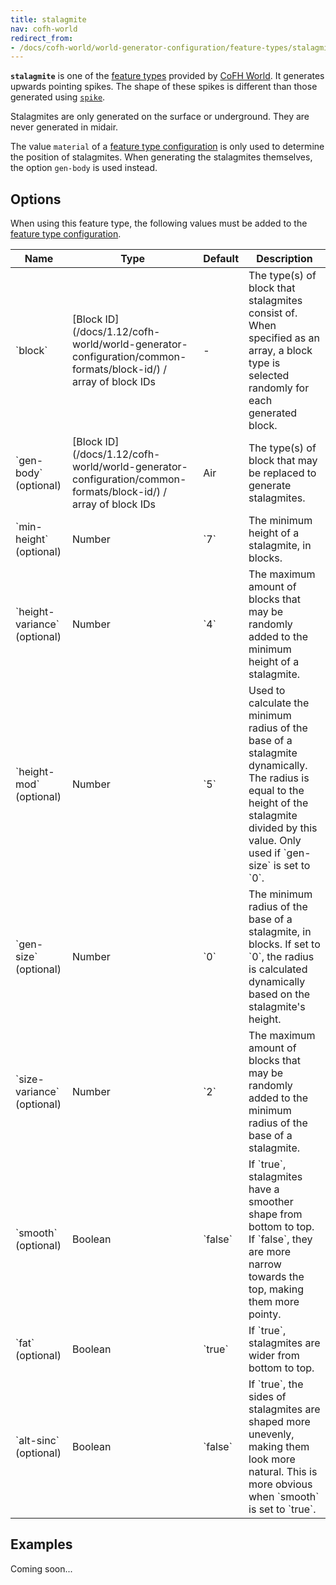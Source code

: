 ```yaml
---
title: stalagmite
nav: cofh-world
redirect_from:
- /docs/cofh-world/world-generator-configuration/feature-types/stalagmite/
---
```


**`stalagmite`** is one of the [feature
types](/docs/1.12/cofh-world/world-generator-configuration/feature-types/) provided
by [CoFH World](/docs/1.12/cofh-world/). It generates upwards pointing spikes. The
shape of these spikes is different than those generated using
[`spike`](/docs/1.12/cofh-world/world-generator-configuration/feature-types/spike/).

Stalagmites are only generated on the surface or underground. They are never
generated in midair.

The value `material` of a [feature type
configuration](/docs/1.12/cofh-world/world-generator-configuration/feature-format/#feature-type-configuration)
is only used to determine the position of stalagmites. When generating the
stalagmites themselves, the option `gen-body` is used instead.


Options
-------

When using this feature type, the following values must be added to the [feature
type
configuration](/docs/1.12/cofh-world/world-generator-configuration/feature-format/#feature-type-configuration).

<div class="uk-overflow-container">
    <table class="uk-table uk-table-striped uk-text-small">
        <thead>
            <tr>
                <th>Name</th>
                <th>Type</th>
                <th>Default</th>
                <th>Description</th>
            </tr>
        </thead>
        <tbody>
            <tr>
                <td markdown="span">`block`</td>
                <td markdown="span">
                    [Block ID](/docs/1.12/cofh-world/world-generator-configuration/common-formats/block-id/)
                    / array of block IDs
                </td>
                <td>-</td>
                <td markdown="span">
                    The type(s) of block that stalagmites consist of. When
                    specified as an array, a block type is selected randomly for
                    each generated block.
                </td>
            </tr>
            <tr>
                <td markdown="span">`gen-body` (optional)</td>
                <td markdown="span">
                    [Block ID](/docs/1.12/cofh-world/world-generator-configuration/common-formats/block-id/)
                    / array of block IDs
                </td>
                <td markdown="span">Air</td>
                <td markdown="span">
                    The type(s) of block that may be replaced to generate
                    stalagmites.
                </td>
            </tr>
            <tr>
                <td markdown="span">`min-height` (optional)</td>
                <td markdown="span">Number</td>
                <td markdown="span">`7`</td>
                <td markdown="span">
                    The minimum height of a stalagmite, in blocks.
                </td>
            </tr>
            <tr>
                <td markdown="span">`height-variance` (optional)</td>
                <td markdown="span">Number</td>
                <td markdown="span">`4`</td>
                <td markdown="span">
                    The maximum amount of blocks that may be randomly added to
                    the minimum height of a stalagmite.
                </td>
            </tr>
            <tr>
                <td markdown="span">`height-mod` (optional)</td>
                <td markdown="span">Number</td>
                <td markdown="span">`5`</td>
                <td markdown="span">
                    Used to calculate the minimum radius of the base of a
                    stalagmite dynamically. The radius is equal to the height of
                    the stalagmite divided by this value. Only used if
                    `gen-size` is set to `0`.
                </td>
            </tr>
            <tr>
                <td markdown="span">`gen-size` (optional)</td>
                <td markdown="span">Number</td>
                <td markdown="span">`0`</td>
                <td markdown="span">
                    The minimum radius of the base of a stalagmite, in blocks.
                    If set to `0`, the radius is calculated dynamically based on
                    the stalagmite's height.
                </td>
            </tr>
            <tr>
                <td markdown="span">`size-variance` (optional)</td>
                <td markdown="span">Number</td>
                <td markdown="span">`2`</td>
                <td markdown="span">
                    The maximum amount of blocks that may be randomly added to
                    the minimum radius of the base of a stalagmite.
                </td>
            </tr>
            <tr>
                <td markdown="span">`smooth` (optional)</td>
                <td markdown="span">Boolean</td>
                <td markdown="span">`false`</td>
                <td markdown="span">
                    If `true`, stalagmites have a smoother shape from bottom to
                    top. If `false`, they are more narrow towards the top,
                    making them more pointy.
                </td>
            </tr>
            <tr>
                <td markdown="span">`fat` (optional)</td>
                <td markdown="span">Boolean</td>
                <td markdown="span">`true`</td>
                <td markdown="span">
                    If `true`, stalagmites are wider from bottom to top.
                </td>
            </tr>
            <tr>
                <td markdown="span">`alt-sinc` (optional)</td>
                <td markdown="span">Boolean</td>
                <td markdown="span">`false`</td>
                <td markdown="span">
                    If `true`, the sides of stalagmites are shaped more
                    unevenly, making them look more natural. This is more
                    obvious when `smooth` is set to `true`.
                </td>
            </tr>
        </tbody>
    </table>
</div>


Examples
--------

Coming soon...
